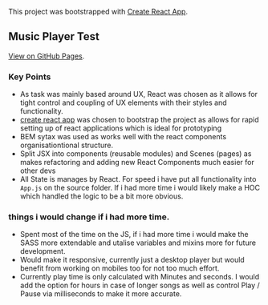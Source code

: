 This project was bootstrapped with
[Create React App](https://github.com/facebookincubator/create-react-app).

## Music Player Test

[View on GitHub Pages](https://jacksaunders.github.io/music-player-test/).

### Key Points

* As task was mainly based around UX, React was chosen as it allows for tight
  control and coupling of UX elements with their styles and functionality.
* [create react app](https://github.com/facebookincubator/create-react-app) was
  chosen to bootstrap the project as allows for rapid setting up of react
  applications which is ideal for prototyping
* BEM sytax was used as works well with the react components organisationtional
  structure.
* Split JSX into components (reusable modules) and Scenes (pages) as makes
  refactoring and adding new React Components much easier for other devs
* All State is manages by React. For speed i have put all functionality into
  `App.js` on the source folder. If i had more time i would likely make a HOC
  which handled the logic to be a bit more obvious.

### things i would change if i had more time.

* Spent most of the time on the JS, if i had more time i would make the SASS
  more extendable and utalise variables and mixins more for future development.
* Would make it responsive, currently just a desktop player but would benefit
  from working on mobiles too for not too much effort.
* Currently play time is only calculated with Minutes and seconds. I would add
  the option for hours in case of longer songs as well as control Play / Pause
  via milliseconds to make it more accurate.
